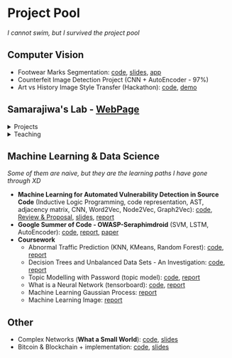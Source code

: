 # Project Pool
_I cannot swim, but I survived the project pool_

## Computer Vision
- Footwear Marks Segmentation: [code](https://github.com/xihajun/footwear-project), [slides](https://github.com/xihajun/footwear-project/blob/master/Footwear%20Project.pdf), [app](https://share.streamlit.io/xihajun/streamlit-footwear/main)
- Counterfeit Image Detection Project (CNN + AutoEncoder - 97%)
- Art vs History Image Style Transfer (Hackathon): [code](https://github.com/xihajun/Style-Transfer-Art), [demo](https://xihajun.github.io/Style-Transfer-Art/Demo/)


## Samarajiwa's Lab - [WebPage](https://www.samarajiwa-lab.org/people)

<details markdown="1">
  <summary>Projects</summary>
  
_I have a few animals, but cannot share the code at this moment:(_

- ISGverse
  - Information Theroy, Bayesian Optimisation, List Similarity
  - [app](https://isgverse.org) (sslab:123456ss)
- COBRA: **an excellent TF targets hunter**
  - [Docs - take cobra home](http://cobrajf.readthedocs.io)
  - Success: DBSCAN, Test Statistic (with mean and variance unknow), BO, GMM
  - Failed: Bayesian Model, AutoEncoder, [FsNet](https://github.com/singh-ml/fsnet)
- FROGS
  - Linear Model 
- IFNscape
  - Deep Learning, Integer Programming, Word2Vec, GNN
- ChIPseq-pipeline (Docker, bpipe, MACS2, MACS3)
- Automation (GitHub Action)
- R/Shiny: [template](https://github.com/xihajun/shiny-template)

</details>

<details markdown="2">
  <summary>Teaching</summary>
  
- CRUK Bioinformatics Summer School 2021 (Docker): [school](https://bioinformatics-core-shared-training.github.io/cruk-summer-school-2021/), [slides1](https://bioinformatics-core-shared-training.github.io/cruk-summer-school-2021/Introduction/slides/L1-summerSchool.pdf), [slides2](https://bioinformatics-core-shared-training.github.io/cruk-summer-school-2021/ChIPSeq/slides/EvaluatingChIPseqData.pdf)
- CompBio MPhil RegulatoryGenomics Practical 2021 (Docker): [code](https://github.com/ss-lab-cancerunit/CompBio_MPhil_RegulatoryGenomics_Practical)

</details>



## Machine Learning & Data Science
_Some of them are naive, but they are the learning paths I have gone through XD_
- **Machine Learning for Automated Vulnerability Detection in Source Code** (Inductive Logic Programming, code representation, AST, adjacency matrix, CNN, Word2Vec, Node2Vec, Graph2Vec): [code](https://github.com/dj311/uob-summer-project), [Review & Proposal](https://drive.google.com/file/d/1-V5WlDSV37ibEYlLbbpglJ0E5KnWojHk/view?usp=sharing), [slides](https://docs.google.com/presentation/d/1_pNo1vaU5wb1Hn49rrq8Qn3soBKf3c3h/edit?usp=sharing&ouid=111119790381783443776&rtpof=true&sd=true), [report](https://github.com/xihajun/Projects/blob/main/docs/Summer%20Project.pdf)
- **Google Summer of Code - OWASP-Seraphimdroid** (SVM, LSTM, AutoEncoder): [code](https://github.com/xihajun/OWASP-Seraphimdroid), [report](https://docs.google.com/document/d/1WzNZed2Et8eRn7xLYvWI_Wb-FUqpKK88eBp7XNqt20I/edit), [paper](https://www.research.manchester.ac.uk/portal/files/159895029/1910.10660v1.pdf)
- **Coursework**
	- Abnormal Traffic Prediction (KNN, KMeans, Random Forest): [code](https://github.com/samanthawise/dtsassignment2), [report](https://drive.google.com/file/d/1F95pBroSd_HHI6o1iai1h2fhHCF2gln_/view?usp=sharing)
	- Decision Trees and Unbalanced Data Sets - An Investigation: [code](https://github.com/dj311/data-science-toolbox-3), [report](https://drive.google.com/file/d/1GQEhy3d57Vz0uX-t9rxrvp-walCXj0bM/view?usp=sharing)
	- Topic Modelling with Password (topic model): [code](https://github.com/xihajun/data-science-toolbox-kate-syd-jun), [report](https://drive.google.com/file/d/1zYensniVHABBIuV2AudHADzug5E8TMTP/view?usp=sharing)
	- What is a Neural Network (tensorboard): [code](https://github.com/xihajun/Data-Science-Deep-learning-Sam-Jun), [report](https://drive.google.com/file/d/1gfzsOsl7ISKRwyrgA5CqoNZN0niC_R3H/view?usp=sharing)
	- Machine Learning Gaussian Process: [report](https://drive.google.com/file/d/1AIbMpF3ds5FZYAwbPvbrdHk2mzgTWKlN/view?usp=sharing)
	- Machine Learning Image: [report](https://drive.google.com/file/d/1N4WoRZyhkA2H9lb24HhhUYM2vSMtuaiz/view?usp=sharing)


## Other
- Complex Networks (**What a Small World**): [code](https://github.com/xihajun/Complexnets), [slides](https://docs.google.com/presentation/d/1FUb7EH0h11YyfNRaWhvd1o2b47_njb1A/edit?usp=sharing&ouid=111119790381783443776&rtpof=true&sd=true)
- Bitcoin & Blockchain + implementation: [code](https://github.com/xihajun/bitcoin), [slides](https://docs.google.com/presentation/d/1Cb9l7nvtER74Uw5hbyzpB4uIkYYyuS5g/edit?usp=sharing&ouid=111119790381783443776&rtpof=true&sd=true)


